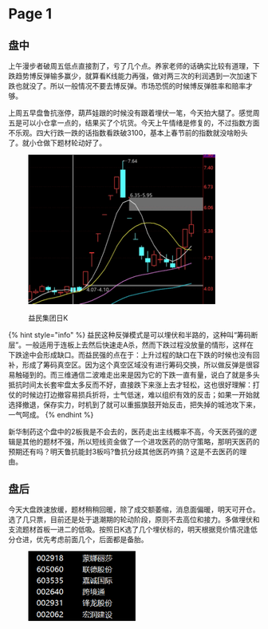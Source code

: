 # Page 1

## 盘中

上午漫步者破周五低点直接割了，亏了几个点。养家老师的话确实比较有道理，下跌趋势博反弹输多赢少，就算看K线能力再强，做对两三次的利润遇到一次加速下跌也就没了。所以一般情况不要去博反弹。市场恐慌的时候博反弹胜率和赔率才够。



上周五早盘鲁抗涨停，葫芦娃跟的时候没有跟着埋伏一笔，今天拍大腿了。感觉周五是可以小仓拿一点的，结果买了个坑货。今天上午情绪是修复的，不过指数方面不乐观。四大行跌一跌的话指数看跌破3100，基本上春节前的指数就没啥盼头了。就小仓做下题材轮动好了。



<figure><img src=".gitbook/assets/20150106-1.png" alt="" width="375"><figcaption><p>益民集团日K</p></figcaption></figure>

{% hint style="info" %}
益民这种反弹模式是可以埋伏和半路的，这种叫“筹码断层”。一般适用于连板上去然后快速走A杀，然而下跌过程没放量的情形，这样在下跌途中会形成缺口。而益民强的点在于：上升过程的缺口在下跌的时候也没有回补，形成了筹码真空区。因为这个真空区域没有进行筹码交换，所以做反弹是很容易触碰到的。而三维通信二波难走出来是因为它的下跌一直有量，说白了就是多头抵抗时间太长套牢盘太多反而不好，直接跌下来涨上去才轻松，这也很好理解：打仗的时候边打边撤容易损兵折将，士气低迷，难以组织有效的反击；如果一开始就选择撤退，保存实力，时机到了就可以重振旗鼓开始反击，把失掉的城池攻下来，一气呵成。
{% endhint %}

新华制药这个盘中的2板我是不会去的，医药走出主线概率不高，今天医药强的逻辑是其他的题材不强，所以短线资金做了一个进攻医药的防守策略，那明天医药的预期还有吗？明天鲁抗能封3板吗?鲁抗分歧其他医药咋搞？这是不去医药的理由。





## 盘后

今天大盘跌速放缓，题材稍稍回暖，除了成交额萎缩，消息面偏暖，明天可开仓。选了几只票，目前还是处于退潮期的轮动阶段，原则不去高位和接力。多做埋伏和支流题材首板一进二的低吸。按照日K选了几个埋伏标的，明天根据竞价情况逢低分仓进，优先考虑前面几个，后面都是备胎。



<figure><img src=".gitbook/assets/屏幕截图 2025-01-06 234639.png" alt="" width="215"><figcaption></figcaption></figure>
